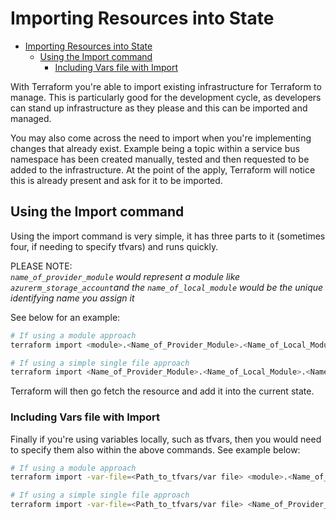 # Importing Resources into State

- [Importing Resources into State](#importing-resources-into-state)
  - [Using the Import command](#using-the-import-command)
    - [Including Vars file with Import](#including-vars-file-with-import)

With Terraform you're able to import existing infrastructure for Terraform to manage. This is particularly good for the development cycle, as developers can stand up infrastructure as they please and this can be imported and managed.

You may also come across the need to import when you're implementing changes that already exist. Example being a topic within a service bus namespace has been created manually, tested and then requested to be added to the infrastructure. At the point of the apply, Terraform will notice this is already present and ask for it to be imported.

## Using the Import command

Using the import command is very simple, it has three parts to it (sometimes four, if needing to specify tfvars) and runs quickly.

PLEASE NOTE:  
*```name_of_provider_module``` would represent a module like ```azurerm_storage_account```and the ```name_of_local_module``` would be the unique identifying name you assign it*

See below for an example:

```bash
# If using a module approach
terraform import <module>.<Name_of_Provider_Module>.<Name_of_Local_Module>.<Name_of_Resource> <Azure Resource ID>

# If using a simple single file approach
terraform import <Name_of_Provider_Module>.<Name_of_Local_Module>.<Name_of_Resource> <Azure Resource ID>
```

Terraform will then go fetch the resource and add it into the current state.

### Including Vars file with Import

Finally if you're using variables locally, such as tfvars, then you would need to specify them also within the above commands. See example below:

```bash
# If using a module approach
terraform import -var-file=<Path_to_tfvars/var file> <module>.<Name_of_Provider_Module>.<Name_of_Local_Module>.<Name_of_Resource> <Azure Resource ID>

# If using a simple single file approach
terraform import -var-file=<Path_to_tfvars/var file> <Name_of_Provider_Module>.<Name_of_Local_Module>.<Name_of_Resource> <Azure Resource ID>
```